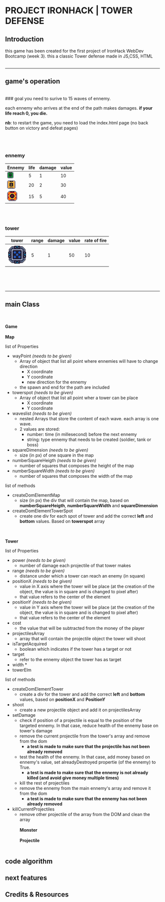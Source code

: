 

# PROJECT IRONHACK | TOWER DEFENSE


## Introduction

this game has been created for the first project of IronHack WebDev Bootcamp (week 3).
this a classic Tower defense made in JS,CSS, HTML
<br><br>
- - - -
## game's operation
<br>
### goal
you need to surive to 15 waves of ennemy.

each ennemy who arrives at the end of the path makes damages.
**if your life reach 0, you die.**


**nb**: to restart the game, you need to load the index.html page (no back button on victory and defeat pages)

<br><br>

### ennemy

| Ennemy | life | damage | value |
| ------------- | ------------- | ------------- | ------------- |
| ![](./images/enemi-soldier-bg.png) | 5 | 1 | 10 |
| ![](./images/enemi-tank-bg.png) | 20 | 2 | 30 |
| ![](./images/enemi-boss-bg.png) | 15 | 5 | 40 |

<br><br>

### tower

| tower | range | damage | value | rate of fire
| ------------- | ------------- | ------------- | ------------- | ------------- |
| ![](./images/tower-animated.gif) | 5 | 1 | 50 | 10 |


<br><br><br>
- - - -
## main Class
<br><br>
**Game**
<br><br>
**Map**

list of Properties 

 * wayPoint _(needs to be given)_
    * Array of object that list all point where ennemies will have to change direction
        * X coordinate
        * Y coordinate
        * new direction for the ennemy
    * the spawn and end for the path are included
 * towerspot _(needs to be given)_
    * Array of object that list all point wher a tower can be place
        * X coordinate
        * Y coordinate
 * waveslist _(needs to be given)_
    * nested Arrays that store the content of each wave. each array is one wave. 
    * 2 values are stored:
        * number: time (in millesecond) before the next ennemy
        * string: type ennemy that needs to be created (soldier, tank or boss)
 * squareDimension _(needs to be given)_
    * size (in px) of one square in the map
 * numberSquareHeigth _(needs to be given)_
    * number of squares that composes the height of the map
 * numberSquareWidth _(needs to be given)_
    * number of squares that composes the width of the map

list of methods

* createDomElementMap
    * size (in px) the div that will contain the map, based on **numberSquareHeigth**, **numberSquareWidth** and **squareDimension**
* createDomElementTowerSpot
    * create one div for each spot of tower and add the correct **left** and **bottom** values. Based on **towerspot** array

<br><br>
**Tower**

list of Properties

* power _(needs to be given)_
    * number of damage each projectile of that tower makes
* range _(needs to be given)_
    * distance under which a tower can reach an enemy (in square)
* positionX _(needs to be given)_
    * value in X axis where the tower will be place (at the creation of the object, the value is in square and is changed to pixel after)
    * that value refers to the center of the element
* positionY _(needs to be given)_
    * value in Y axis where the tower will be place (at the creation of the object, the value is in square and is changed to pixel after)
    * that value refers to the center of the element
* cost
    * the value that will be subtracted from the money of the player
* projectilesArray
    * array that will contain the projectile object the tower will shoot
* isTargetAcquired
    * boolean which indicates if the tower has a target or not
* target
    * refer to the ennemy object the tower has as target
* width
    * 
* towerElm


list of methods

* createDomElementTower
    * create a div for the tower and add the correct **left** and **bottom** values, based on **positionX** and **PositionY**
* shoot
    * create a new projectile object and add it on projectilesArray 
* setDamage
    * check if position of a projectile is equal to the position of the targeted ennemy. In that case, reduce health of the ennemy base on tower's damage
    * remove the current projectile from the tower's array and remove from the dom
        * **a test is made to make sure that the projectile has not been already removed**
    * test the health of the ennemy. In that case, add money based on ennemy's value, set alreadyDestroyed propertie (of the ennemy) to True. 
        * **a test is made to make sure that the ennemy is not already killed (and avoid give money multiple times)**
    * kill the rest of projectiles
    * remove the ennemy from the main ennemy's array and remove it from the dom
        * **a test is made to make sure that the ennemy has not been already removed**
* killCurrentProjectiles
    * remove other projectile of the array from the DOM and clean the array
<br><br>
**Monster**
<br><br>
**Projectile**
<br><br>
## code algorithm
## next features
## Credits & Resources